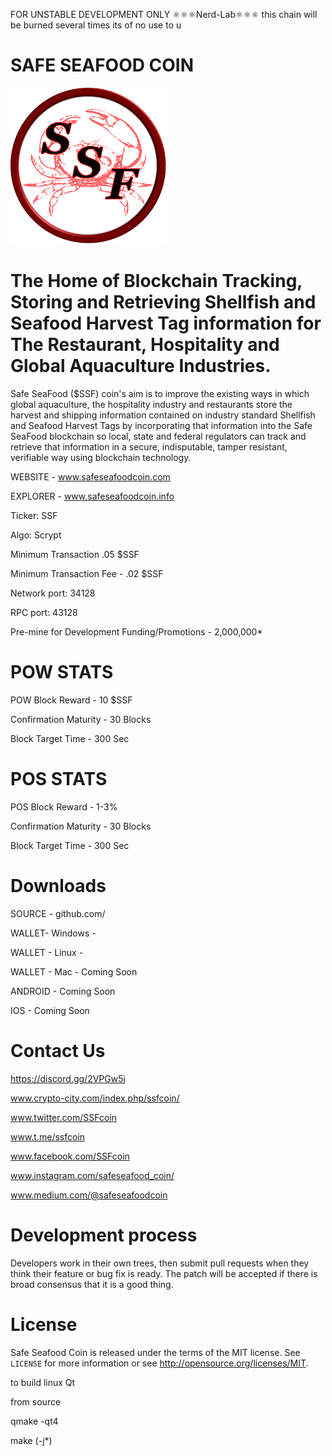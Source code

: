 FOR UNSTABLE DEVELOPMENT ONLY ⚛⚛⚛Nerd-Lab⚛⚛⚛
this chain will be burned several times its of no use to u

# SAFE SEAFOOD COIN

![SSF](SSFLOGO-small.png)

The Home of Blockchain Tracking, Storing and Retrieving Shellfish and Seafood Harvest Tag information for The Restaurant, Hospitality and Global Aquaculture Industries.
=====================================================================================================================================

Safe SeaFood ($SSF) coin's aim is to improve the existing ways in which global aquaculture, the hospitality industry and restaurants store the harvest and shipping information contained on industry standard Shellfish and Seafood Harvest Tags by incorporating that information into the Safe SeaFood blockchain so local, state and federal regulators can track and retrieve that information in a secure, indisputable, tamper resistant, verifiable way using blockchain technology.


WEBSITE - www.safeseafoodcoin.com

EXPLORER - www.safeseafoodcoin.info

Ticker: SSF

Algo: Scrypt

Minimum Transaction .05 $SSF

Minimum Transaction Fee - .02 $SSF

Network port: 34128

RPC port: 43128

Pre-mine for Development Funding/Promotions - 2,000,000*

POW STATS
================

POW Block Reward - 10 $SSF

Confirmation Maturity - 30 Blocks

Block Target Time - 300 Sec

POS STATS
==============

POS Block Reward - 1-3%

Confirmation Maturity - 30 Blocks

Block Target Time - 300 Sec


Downloads
===============

SOURCE - github.com/

WALLET- Windows - 

WALLET - Linux - 

WALLET - Mac - Coming Soon

ANDROID - Coming Soon

IOS - Coming Soon

Contact Us
===============

https://discord.gg/2VPGw5j

www.crypto-city.com/index.php/ssfcoin/

www.twitter.com/SSFcoin

www.t.me/ssfcoin

www.facebook.com/SSFcoin

www.instagram.com/safeseafood_coin/

www.medium.com/@safeseafoodcoin


Development process
===========================

Developers work in their own trees, then submit pull requests when they think their feature or bug fix is ready. The patch will be accepted if there is broad consensus that it is a good thing.

License
=========

Safe Seafood Coin is released under the terms of the MIT license. See `LICENSE` for more
information or see http://opensource.org/licenses/MIT.
 


to build linux Qt

from source 

qmake -qt4

make (-j*)
